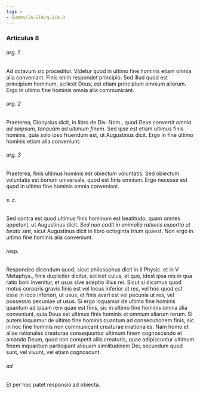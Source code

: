 ```yaml
---
tags : 
- Summa/Ia-IIæ/q.1/a.8
---
```


### Articulus 8

###### arg. 1
Ad octavum sic proceditur. Videtur quod in ultimo fine hominis etiam omnia alia conveniant. Finis enim respondet principio. Sed illud quod est principium hominum, scilicet Deus, est etiam principium omnium aliorum. Ergo in ultimo fine hominis omnia alia communicant.

###### arg. 2
Praeterea, Dionysius dicit, in libro de Div. Nom., quod *Deus convertit omnia ad seipsum, tanquam ad ultimum finem*. Sed ipse est etiam ultimus finis hominis, quia solo ipso fruendum est, ut Augustinus dicit. Ergo in fine ultimo hominis etiam alia conveniunt.

###### arg. 3
Praeterea, finis ultimus hominis est obiectum voluntatis. Sed obiectum voluntatis est bonum universale, quod est finis omnium. Ergo necesse est quod in ultimo fine hominis omnia conveniant.

###### s. c.
Sed contra est quod ultimus finis hominum est beatitudo; quam omnes appetunt, ut Augustinus dicit. *Sed non cadit in animalia rationis expertia ut beata sint*, sicut Augustinus dicit in libro octoginta trium quaest. Non ergo in ultimo fine hominis alia conveniunt.

###### resp.
Respondeo dicendum quod, sicut philosophus dicit in II Physic. et in V Metaphys., finis dupliciter dicitur, scilicet cuius, et quo, idest ipsa res in qua ratio boni invenitur, et usus sive adeptio illius rei. Sicut si dicamus quod motus corporis gravis finis est vel locus inferior ut res, vel hoc quod est esse in loco inferiori, ut usus, et finis avari est vel pecunia ut res, vel possessio pecuniae ut usus. Si ergo loquamur de ultimo fine hominis quantum ad ipsam rem quae est finis, sic in ultimo fine hominis omnia alia conveniunt, quia Deus est ultimus finis hominis et omnium aliarum rerum. Si autem loquamur de ultimo fine hominis quantum ad consecutionem finis, sic in hoc fine hominis non communicant creaturae irrationales. Nam homo et aliae rationales creaturae consequuntur ultimum finem cognoscendo et amando Deum, quod non competit aliis creaturis, quae adipiscuntur ultimum finem inquantum participant aliquam similitudinem Dei, secundum quod sunt, vel vivunt, vel etiam cognoscunt.

###### ad 
Et per hoc patet responsio ad obiecta.

